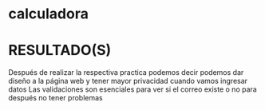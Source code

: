 # calculadora
# RESULTADO(S) 
Después de realizar la respectiva practica podemos decir podemos dar diseño a la página web y tener mayor privacidad cuando vamos ingresar datos 
Las validaciones son esenciales para ver si el correo existe o no para después no tener problemas
